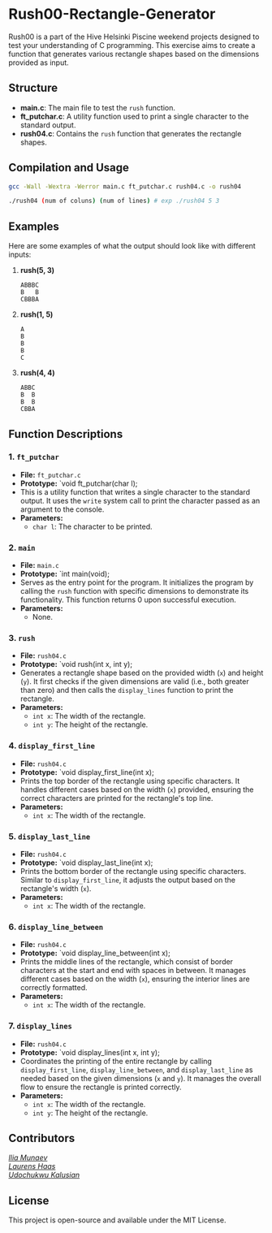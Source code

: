 
# Rush00-Rectangle-Generator

Rush00 is a part of the Hive Helsinki Piscine weekend projects designed to test your understanding of C programming. This exercise aims to create a function that generates various rectangle shapes based on the dimensions provided as input. 

## Structure

- **main.c**: The main file to test the `rush` function.
- **ft_putchar.c**: A utility function used to print a single character to the standard output.
- **rush04.c**: Contains the `rush` function that generates the rectangle shapes.

## Compilation and Usage

```bash
gcc -Wall -Wextra -Werror main.c ft_putchar.c rush04.c -o rush04
```

```bash
./rush04 (num of coluns) (num of lines) # exp ./rush04 5 3
```

## Examples

Here are some examples of what the output should look like with different inputs:

1. **rush(5, 3)**
   ```
   ABBBC
   B   B
   CBBBA
   ```

2. **rush(1, 5)**
   ```
   A
   B
   B
   B
   C
   ```

3. **rush(4, 4)**
   ```
   ABBC
   B  B
   B  B
   CBBA
   ```

## Function Descriptions

### 1. `ft_putchar`

- **File:** `ft_putchar.c`
- **Prototype:** `void ft_putchar(char l);
- This is a utility function that writes a single character to the standard output. It uses the `write` system call to print the character passed as an argument to the console.
- **Parameters:**  
  - `char l`: The character to be printed.

### 2. `main`

- **File:** `main.c`
- **Prototype:** `int main(void);
- Serves as the entry point for the program. It initializes the program by calling the `rush` function with specific dimensions to demonstrate its functionality. This function returns 0 upon successful execution.
- **Parameters:**  
  - None.

### 3. `rush`

- **File:** `rush04.c`
- **Prototype:** `void rush(int x, int y);
- Generates a rectangle shape based on the provided width (`x`) and height (`y`). It first checks if the given dimensions are valid (i.e., both greater than zero) and then calls the `display_lines` function to print the rectangle.
- **Parameters:**  
  - `int x`: The width of the rectangle.
  - `int y`: The height of the rectangle.

### 4. `display_first_line`

- **File:** `rush04.c`
- **Prototype:** `void display_first_line(int x);
- Prints the top border of the rectangle using specific characters. It handles different cases based on the width (`x`) provided, ensuring the correct characters are printed for the rectangle's top line.
- **Parameters:**  
  - `int x`: The width of the rectangle.

### 5. `display_last_line`

- **File:** `rush04.c`
- **Prototype:** `void display_last_line(int x);
- Prints the bottom border of the rectangle using specific characters. Similar to `display_first_line`, it adjusts the output based on the rectangle's width (`x`).
- **Parameters:**  
  - `int x`: The width of the rectangle.

### 6. `display_line_between`

- **File:** `rush04.c`
- **Prototype:** `void display_line_between(int x);
- Prints the middle lines of the rectangle, which consist of border characters at the start and end with spaces in between. It manages different cases based on the width (`x`), ensuring the interior lines are correctly formatted.
- **Parameters:**  
  - `int x`: The width of the rectangle.

### 7. `display_lines`

- **File:** `rush04.c`
- **Prototype:** `void display_lines(int x, int y);
- Coordinates the printing of the entire rectangle by calling `display_first_line`, `display_line_between`, and `display_last_line` as needed based on the given dimensions (`x` and `y`). It manages the overall flow to ensure the rectangle is printed correctly.
- **Parameters:**  
  - `int x`: The width of the rectangle.
  - `int y`: The height of the rectangle.

## Contributors
*[Ilia Munaev](https://www.linkedin.com/in/iliamunaev/)*  
*[Laurens Haas](https://www.linkedin.com/in/laurens-haas-598b64218/)*  
*[Udochukwu Kalusian](https://www.linkedin.com/in/udochukwu-kalusian-246b70282/)*

## License

This project is open-source and available under the MIT License.
